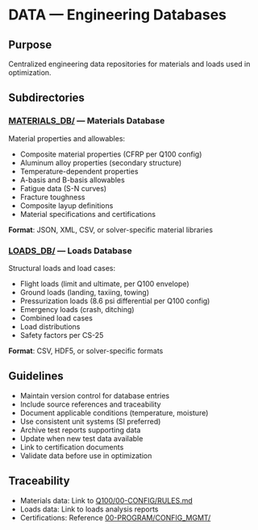 # DATA — Engineering Databases

## Purpose
Centralized engineering data repositories for materials and loads used in optimization.

## Subdirectories

### [MATERIALS_DB/](MATERIALS_DB/) — Materials Database
Material properties and allowables:
- Composite material properties (CFRP per Q100 config)
- Aluminum alloy properties (secondary structure)
- Temperature-dependent properties
- A-basis and B-basis allowables
- Fatigue data (S-N curves)
- Fracture toughness
- Composite layup definitions
- Material specifications and certifications

**Format**: JSON, XML, CSV, or solver-specific material libraries

### [LOADS_DB/](LOADS_DB/) — Loads Database
Structural loads and load cases:
- Flight loads (limit and ultimate, per Q100 envelope)
- Ground loads (landing, taxiing, towing)
- Pressurization loads (8.6 psi differential per Q100 config)
- Emergency loads (crash, ditching)
- Combined load cases
- Load distributions
- Safety factors per CS-25

**Format**: CSV, HDF5, or solver-specific formats

## Guidelines
- Maintain version control for database entries
- Include source references and traceability
- Document applicable conditions (temperature, moisture)
- Use consistent unit systems (SI preferred)
- Archive test reports supporting data
- Update when new test data available
- Link to certification documents
- Validate data before use in optimization

## Traceability
- Materials data: Link to [Q100/00-CONFIG/RULES.md](../../../../../../../00-CONFIG/RULES.md)
- Loads data: Link to loads analysis reports
- Certifications: Reference [00-PROGRAM/CONFIG_MGMT/](../../../../../../../../../../../../00-PROGRAM/CONFIG_MGMT/)
